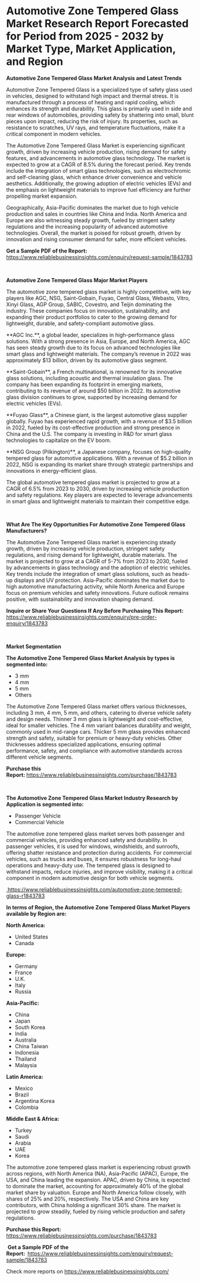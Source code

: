 <p><h1>Automotive Zone Tempered Glass Market Research Report Forecasted for Period from 2025 -  2032 by Market Type, Market Application, and Region</h1></p><p><strong>Automotive Zone Tempered Glass Market Analysis and Latest Trends</strong></p>
<p><p>Automotive Zone Tempered Glass is a specialized type of safety glass used in vehicles, designed to withstand high impact and thermal stress. It is manufactured through a process of heating and rapid cooling, which enhances its strength and durability. This glass is primarily used in side and rear windows of automobiles, providing safety by shattering into small, blunt pieces upon impact, reducing the risk of injury. Its properties, such as resistance to scratches, UV rays, and temperature fluctuations, make it a critical component in modern vehicles.</p><p>The Automotive Zone Tempered Glass Market is experiencing significant growth, driven by increasing vehicle production, rising demand for safety features, and advancements in automotive glass technology. The market is expected to grow at a CAGR of 8.5% during the forecast period. Key trends include the integration of smart glass technologies, such as electrochromic and self-cleaning glass, which enhance driver convenience and vehicle aesthetics. Additionally, the growing adoption of electric vehicles (EVs) and the emphasis on lightweight materials to improve fuel efficiency are further propelling market expansion.</p><p>Geographically, Asia-Pacific dominates the market due to high vehicle production and sales in countries like China and India. North America and Europe are also witnessing steady growth, fueled by stringent safety regulations and the increasing popularity of advanced automotive technologies. Overall, the market is poised for robust growth, driven by innovation and rising consumer demand for safer, more efficient vehicles.</p></p>
<p><strong>Get a Sample PDF of the Report:&nbsp;</strong> <a href="https://www.reliablebusinessinsights.com/enquiry/request-sample/1843783?utm_campaign=100&utm_medium=2&utm_source=Github&utm_content=ia&utm_term=24012025&utm_id=automotive-zone-tempered-glass">https://www.reliablebusinessinsights.com/enquiry/request-sample/1843783</a></p>
<p>&nbsp;</p>
<p><strong>Automotive Zone Tempered Glass Major Market Players</strong></p>
<p><p>The automotive zone tempered glass market is highly competitive, with key players like AGC, NSG, Saint-Gobain, Fuyao, Central Glass, Webasto, Vitro, Xinyi Glass, AGP Group, SABIC, Covestro, and Teijin dominating the industry. These companies focus on innovation, sustainability, and expanding their product portfolios to cater to the growing demand for lightweight, durable, and safety-compliant automotive glass.</p><p>**AGC Inc.**, a global leader, specializes in high-performance glass solutions. With a strong presence in Asia, Europe, and North America, AGC has seen steady growth due to its focus on advanced technologies like smart glass and lightweight materials. The company’s revenue in 2022 was approximately $13 billion, driven by its automotive glass segment.</p><p>**Saint-Gobain**, a French multinational, is renowned for its innovative glass solutions, including acoustic and thermal insulation glass. The company has been expanding its footprint in emerging markets, contributing to its revenue of around $50 billion in 2022. Its automotive glass division continues to grow, supported by increasing demand for electric vehicles (EVs).</p><p>**Fuyao Glass**, a Chinese giant, is the largest automotive glass supplier globally. Fuyao has experienced rapid growth, with a revenue of $3.5 billion in 2022, fueled by its cost-effective production and strong presence in China and the U.S. The company is investing in R&D for smart glass technologies to capitalize on the EV boom.</p><p>**NSG Group (Pilkington)**, a Japanese company, focuses on high-quality tempered glass for automotive applications. With a revenue of $5.2 billion in 2022, NSG is expanding its market share through strategic partnerships and innovations in energy-efficient glass.</p><p>The global automotive tempered glass market is projected to grow at a CAGR of 6.5% from 2023 to 2030, driven by increasing vehicle production and safety regulations. Key players are expected to leverage advancements in smart glass and lightweight materials to maintain their competitive edge.</p></p>
<p>&nbsp;</p>
<p><strong>What Are The Key Opportunities For Automotive Zone Tempered Glass Manufacturers?</strong></p>
<p><p>The Automotive Zone Tempered Glass market is experiencing steady growth, driven by increasing vehicle production, stringent safety regulations, and rising demand for lightweight, durable materials. The market is projected to grow at a CAGR of 5-7% from 2023 to 2030, fueled by advancements in glass technology and the adoption of electric vehicles. Key trends include the integration of smart glass solutions, such as heads-up displays and UV protection. Asia-Pacific dominates the market due to high automotive manufacturing activity, while North America and Europe focus on premium vehicles and safety innovations. Future outlook remains positive, with sustainability and innovation shaping demand.</p></p>
<p><strong>Inquire or Share Your Questions If Any Before Purchasing This Report:</strong> <a href="https://www.reliablebusinessinsights.com/enquiry/pre-order-enquiry/1843783?utm_campaign=100&utm_medium=2&utm_source=Github&utm_content=ia&utm_term=24012025&utm_id=automotive-zone-tempered-glass">https://www.reliablebusinessinsights.com/enquiry/pre-order-enquiry/1843783</a></p>
<p>&nbsp;</p>
<p><strong>Market Segmentation</strong></p>
<p><strong>The Automotive Zone Tempered Glass Market Analysis by types is segmented into:</strong></p>
<p><ul><li>3 mm</li><li>4 mm</li><li>5 mm</li><li>Others</li></ul></p>
<p><p>The Automotive Zone Tempered Glass market offers various thicknesses, including 3 mm, 4 mm, 5 mm, and others, catering to diverse vehicle safety and design needs. Thinner 3 mm glass is lightweight and cost-effective, ideal for smaller vehicles. The 4 mm variant balances durability and weight, commonly used in mid-range cars. Thicker 5 mm glass provides enhanced strength and safety, suitable for premium or heavy-duty vehicles. Other thicknesses address specialized applications, ensuring optimal performance, safety, and compliance with automotive standards across different vehicle segments.</p></p>
<p><strong>Purchase this Report:&nbsp;</strong><a href="https://www.reliablebusinessinsights.com/purchase/1843783?utm_campaign=100&utm_medium=2&utm_source=Github&utm_content=ia&utm_term=24012025&utm_id=automotive-zone-tempered-glass">https://www.reliablebusinessinsights.com/purchase/1843783</a></p>
<p>&nbsp;</p>
<p><strong>The Automotive Zone Tempered Glass Market Industry Research by Application is segmented into:</strong></p>
<p><ul><li>Passenger Vehicle</li><li>Commercial Vehicle</li></ul></p>
<p><p>The automotive zone tempered glass market serves both passenger and commercial vehicles, providing enhanced safety and durability. In passenger vehicles, it is used for windows, windshields, and sunroofs, offering shatter resistance and protection during accidents. For commercial vehicles, such as trucks and buses, it ensures robustness for long-haul operations and heavy-duty use. The tempered glass is designed to withstand impacts, reduce injuries, and improve visibility, making it a critical component in modern automotive design for both vehicle segments.</p></p>
<p><a href="https://www.reliablebusinessinsights.com/automotive-zone-tempered-glass-r1843783?utm_campaign=100&utm_medium=2&utm_source=Github&utm_content=ia&utm_term=24012025&utm_id=automotive-zone-tempered-glass">&nbsp;https://www.reliablebusinessinsights.com/automotive-zone-tempered-glass-r1843783</a></p>
<p><strong>In terms of Region, the Automotive Zone Tempered Glass Market Players available by Region are:</strong></p>
<p>
    <p> <strong> North America: </strong>
        <ul>
            <li>United States</li>
            <li>Canada</li>
        </ul>
        </p> 
    <p> <strong> Europe: </strong>
        <ul>
            <li>Germany</li>
            <li>France</li>
            <li>U.K.</li>
            <li>Italy</li>
            <li>Russia</li>
        </ul>
        </p> 
    <p> <strong> Asia-Pacific: </strong>
        <ul>
            <li>China</li>
            <li>Japan</li>
            <li>South Korea</li>
            <li>India</li>
            <li>Australia</li>
            <li>China Taiwan</li>
            <li>Indonesia</li>
            <li>Thailand</li>
            <li>Malaysia</li>
        </ul>
        </p> 
    <p> <strong> Latin America: </strong>
        <ul>
            <li>Mexico</li>
            <li>Brazil</li>
            <li>Argentina Korea</li>
            <li>Colombia</li>
        </ul>
        </p> 
    <p> <strong> Middle East & Africa: </strong>
        <ul>
            <li>Turkey</li>
            <li>Saudi</li>
            <li>Arabia</li>
            <li>UAE</li>
            <li>Korea</li>
        </ul>
    </p>
    </p>
<p><p>The automotive zone tempered glass market is experiencing robust growth across regions, with North America (NA), Asia-Pacific (APAC), Europe, the USA, and China leading the expansion. APAC, driven by China, is expected to dominate the market, accounting for approximately 40% of the global market share by valuation. Europe and North America follow closely, with shares of 25% and 20%, respectively. The USA and China are key contributors, with China holding a significant 30% share. The market is projected to grow steadily, fueled by rising vehicle production and safety regulations.</p></p>
<p><strong>Purchase this Report: </strong><a href="https://www.reliablebusinessinsights.com/purchase/1843783?utm_campaign=100&utm_medium=2&utm_source=Github&utm_content=ia&utm_term=24012025&utm_id=automotive-zone-tempered-glass">https://www.reliablebusinessinsights.com/purchase/1843783</a></p>
<p>&nbsp;<strong>Get a Sample PDF of the Report:&nbsp;&nbsp;</strong><a href="https://www.reliablebusinessinsights.com/enquiry/request-sample/1843783?utm_campaign=100&utm_medium=2&utm_source=Github&utm_content=ia&utm_term=24012025&utm_id=automotive-zone-tempered-glass">https://www.reliablebusinessinsights.com/enquiry/request-sample/1843783</a></p>
<p><strong></strong></p>
<p>Check more reports on <a href="https://www.reliablebusinessinsights.com/?utm_campaign=100&utm_medium=2&utm_source=Github&utm_content=ia&utm_term=24012025&utm_id=automotive-zone-tempered-glass">https://www.reliablebusinessinsights.com/</a></p>